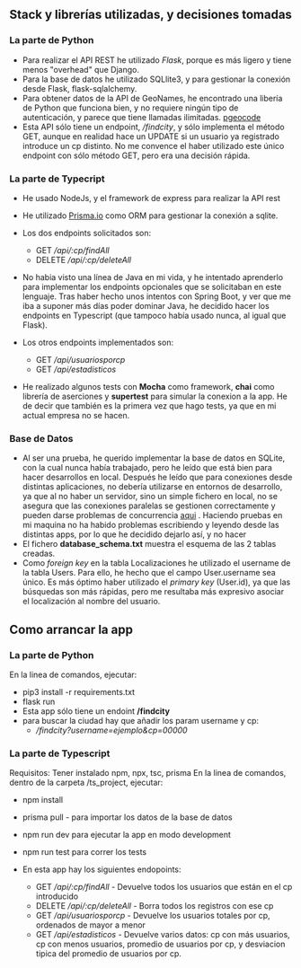## Stack y librerías utilizadas, y decisiones tomadas

### La parte de Python

- Para realizar el API REST he utilizado *Flask*, porque es más ligero y tiene menos "overhead" que Django.
- Para la base de datos he utilizado SQLlite3, y para gestionar la conexión desde Flask, flask-sqlalchemy.
- Para obtener datos de la API de GeoNames, he encontrado una libería de Python que funciona bien, y no requiere ningún tipo de autenticación, y parece que tiene llamadas ilimitadas. [pgeocode](https://pypi.org/project/pgeocode/)
- Esta API sólo tiene un endpoint, */findcity*, y sólo implementa el método GET, aunque en realidad hace un UPDATE si un usuario ya registrado introduce un cp distinto. No me convence el haber utilizado este único endpoint con sólo método GET, pero era una decisión rápida.


### La parte de Typecript
- He usado NodeJs, y el framework de express para realizar la API rest
- He utilizado [Prisma.io](https://www.prisma.io/) como ORM para gestionar la conexión a sqlite.
- Los dos endpoints solicitados son:
    - GET */api/:cp/findAll*
    - DELETE */api/:cp/deleteAll*

- No habia visto una línea de Java en mi vida, y he intentado aprenderlo  para implementar los endpoints opcionales que se solicitaban en este lenguaje. Tras haber hecho unos intentos con Spring Boot, y ver que me iba a suponer más días poder dominar Java, he decidido hacer los endpoints en Typescript (que tampoco había usado nunca, al igual que Flask).

- Los otros endpoints implementados son:
    - GET */api/usuariosporcp*
    - GET */api/estadisticos*

- He realizado algunos tests con **Mocha** como framework, **chai** como librería de aserciones y **supertest** para simular la conexion a la app. He de decir que también es la primera vez que hago tests, ya que en mi actual empresa no se hacen. 

### Base de Datos
- Al ser una prueba, he querido implementar la base de datos en SQLite, con la cual nunca había trabajado, pero he leído que está bien para hacer desarrollos en local. Después he leído que para conexiones desde distintas aplicaciones, no debería utilizarse en entornos de desarrollo, ya que al no haber un servidor, sino un simple fichero en local, no se asegura que las conexiones paralelas se gestionen correctamente y pueden darse problemas de concurrencia [aqui](https://www.sqlite.org/faq.html#q5) . Haciendo pruebas en mi maquina no ha habido problemas escribiendo y leyendo desde las distintas apps, por lo que he decidido dejarlo así, y no hacer
- El fichero **database_schema.txt** muestra el esquema de las 2 tablas creadas.
- Como *foreign key* en la tabla Localizaciones he utilizado el username de la tabla Users. Para ello, he hecho que el campo User.username sea único. Es más óptimo haber utilizado el *primary key* (User.id), ya que las búsquedas son más rápidas, pero me resultaba más expresivo asociar el localización al nombre del usuario.


## Como arrancar la app

### La parte de Python
En la linea de comandos, ejecutar:

- pip3 install -r requirements.txt
- flask run
- Esta app sólo tiene un endoint **/findcity**
- para buscar la ciudad hay que añadir los param username y cp: 
    - */findcity?username=ejemplo&cp=00000*

### La parte de Typescript
Requisitos: Tener instalado npm, npx, tsc, prisma
En la linea de comandos, dentro de la carpeta /ts_project, ejecutar:
- npm install
- prisma pull - para importar los datos de la base de datos
- npm run dev para ejecutar la app en modo development
- npm run test para correr los tests

- En esta app hay los siguientes endopoints:
    - GET */api/:cp/findAll* - Devuelve todos los usuarios que están en el cp introducido
    - DELETE */api/:cp/deleteAll* - Borra todos los registros con ese cp
    - GET */api/usuariosporcp* - Devuelve los usuarios totales por cp, ordenados de mayor a menor
    - GET */api/estadisticos* - Devuelve varios datos: cp con más usuarios, cp con menos usuarios, promedio de usuarios por cp, y desviacion tipica del promedio de usuarios por cp.

